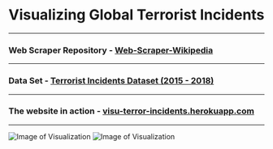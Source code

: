 # Visualizing Global Terrorist Incidents

---

### Web Scraper Repository - [Web-Scraper-Wikipedia](https://github.com/41x3n/Web-Scraper-Wikipedia)

---

### Data Set - [Terrorist Incidents Dataset (2015 - 2018)](https://www.kaggle.com/anindya41x3n/terrorist-incidents-dataset-2015-2018)

---

### The website in action - [visu-terror-incidents.herokuapp.com](https://visu-terror-incidents.herokuapp.com/)

---

![Image of Visualization](https://imgur.com/kz1v96t.png)
![Image of Visualization](https://imgur.com/VPSjR5x.png)
